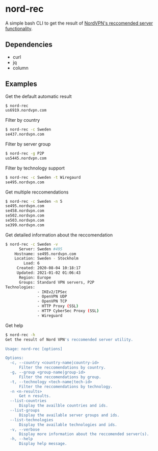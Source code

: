 # nord-rec

A simple bash CLI to get the result of [NordVPN's reccomended server functionality](https://nordvpn.com/servers/tools/).

## Dependencies

- curl
- jq
- column

## Examples

Get the default automatic result

```bash
$ nord-rec
us6919.nordvpn.com
```

Filter by country

```bash
$ nord-rec -c Sweden
se437.nordvpn.com
```

Filter by server group

```bash
$ nord-rec -g P2P
us5445.nordvpn.com
```

Filter by technology support

```bash
$ nord-rec -c Sweden -t Wiregaurd
se495.nordvpn.com
```

Get multiple reccomendations

```bash
$ nord-rec -c Sweden -n 5
se495.nordvpn.com
se458.nordvpn.com
se502.nordvpn.com
se503.nordvpn.com
se399.nordvpn.com
```

Get detailed information about the reccomendation
```bash
$ nord-rec -c Sweden -v
      Server: Sweden #495
    Hostname: se495.nordvpn.com
    Location: Sweden - Stockholm
        Load: 6
     Created: 2020-08-04 10:18:17
     Updated: 2021-01-02 01:06:43
      Region: Europe
      Groups: Standard VPN servers, P2P
Technologies:
              - IKEv2/IPSec
              - OpenVPN UDP
              - OpenVPN TCP
              - HTTP Proxy (SSL)
              - HTTP CyberSec Proxy (SSL)
              - Wireguard
```

Get help
```bash
$ nord-rec -h
Get the result of Nord VPN's reccomended server utility.

Usage: nord-rec [options]

Options:
  -c, --country <country-name|country-id>
      Filter the reccomendations by country.
  -g, --group <group-name|group-id>
      Filter the reccomendations by group.
  -t, --technology <tech-name|tech-id>
      Filter the reccomendations by technology.
  -n <n-results>
      Get n results.
  --list-countries
      Display the availble countries and ids.
  --list-groups
      Display the available server groups and ids.
  --list-technologies
      Display the available technologies and ids.
  -v, --verbose
      Display more information about the reccomended server(s).
  -h, --help
      Display help message.
```
